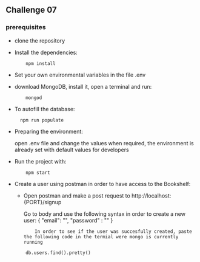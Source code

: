 ## Challenge 07

### prerequisites

- clone the repository
- Install the dependencies:
  ```
      npm install
  ```
- Set your own environmental variables in the file .env
- download MongoDB, install it, open a terminal and run:
  ```
      mongod
  ```
- To autofill the database:

  ```
    npm run populate
  ```

- Preparing the environment:

  open .env file and change the values when required, the environment is already set with default values for developers

- Run the project with:
  ```
      npm start
  ```
- Create a user using postman in order to have access to the Bookshelf:

    -   Open postman and make a post request to http://localhost:{PORT}/signup

        Go to body and use the following syntax in order to create a new user:
        {
            "email": "",
            "password" : ""
        }

                In order to see if the user was succesfully created, paste the following code in the termial were mongo is currently running
    ```
        db.users.find().pretty()
    ```
